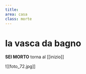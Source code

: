 ```yaml
---
title: 
area: casa
class: morte
---
```

# la vasca da bagno

**SEI MORTO**
torna al [[inizio]]

![[foto_72.jpg]]